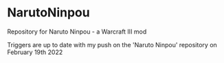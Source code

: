 # NarutoNinpou
Repository for Naruto Ninpou - a Warcraft III mod

Triggers are up to date with my push on the 'Naruto Ninpou' repository on February 19th 2022
